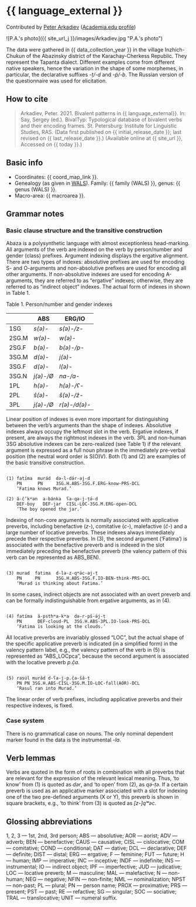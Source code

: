 # {{ language_external }}
Contributed by [Peter Arkadiev](https://peterarkadiev.github.io/) ([Academia.edu profile](https://inslav.academia.edu/PeterArkadiev))

![P.A.'s photo]({{ site_url_j }}/images/Arkadiev.jpg "P.A.'s photo")

The data were gathered in {{ data_collection_year }} in the village Inzhich-Chukun of the Abazinsky district of the Karachay-Cherkess Republic. They represent the Tapanta dialect. Different examples come from different native speakers, hence the variation in the shape of some morphemes, in particular, the declarative suffixes <span class="predicate-translation">*-ṭ/-d*</span> and <span class="predicate-translation">*-ṗ/-b*</span>. The Russian version of the questionnaire was used for elicitation.

## How to cite
> Arkadiev, Peter. 2021. Bivalent patterns in {{ language_external}}. 
> In: Say, Sergey (ed.). BivalTyp: Typological database of bivalent verbs and their encoding frames. 
> St. Petersburg: Institute for Linguistic Studies, RAS. 
> (Data first published on {{ initial_release_date }}; 
> last revised on {{ last_release_date }}.) (Available online at {{ site_url }}, 
> Accessed on {{ today }}.)

## Basic info
- Coordinates: {{ coord_map_link }}.
- Genealogy (as given in [WALS](https://wals.info/)). Family: {{ family (WALS) }}, genus: {{ genus (WALS) }}.
- Macro-area: {{ macroarea }}.

## Grammar notes

### Basic clause structure and the transitive construction
Abaza is a polysynthetic language with almost exceptionless head-marking. All arguments of the verb are indexed on the verb by person/number and gender (class) prefixes.
Argument indexing displays the ergative alignment. There are two types of indexes: absolutive prefixes are used for encoding S- and O-arguments and non-absolutive prefixes are used for encoding all other arguments. If non-absolutive indexes are used for encoding A-arguments, they are referred to as “ergative” indexes; otherwise, they are referred to as “indirect object” indexes. The actual form of indexes in shown in Table 1.

Table 1. Person/number and gender indexes

<div class="before-table"></div>

|              |     ABS        |     ERG/IO          |
|--------------|----------------|---------------------|
|     1SG      |     *s(ə)-*    |     *s(ə)-/z-*      |
|     2SG.M    |     *w(ə)-*    |     *w(ə)-*         |
|     2SG.F    |     *b(ə)-*    |     *b(ə)-/p-*      |
|     3SG.M    |     *d(ə)-*    |     *j(ə)-*         |
|     3SG.F    |     *d(ə)-*    |     *l(ə)-*         |
|     3SG.N    |     *j(ə)-/Ø*  |     *na-/a-*        |
|     1PL      |     *h(ə)-*    |     *h(ə)-/ʕ-*      |
|     2PL      |     *ŝ(ə)-*    |     *ŝ(ə)-/ẑ-*      |
|     3PL      |     *j(ə)-/Ø*  |     *r(ə)-/d(ə)-*   |

Linear position of indexes is even more important for distinguishing between the verb’s arguments than the shape of indexes. Absolutive indexes always occupy the leftmost slot in the verb. Ergative indexes, if present, are always the rightmost indexes in the verb. 3PL and non-human 3SG absolutive indexes can be zero-realized (see Table 1) if the relevant argument is expressed as a full noun phrase in the immediately pre-verbal position (the neutral word order is S(O)V). Both (1) and (2) are examples of the basic transitive construction.

```

(1) fatíma  murád  də-l-də́r-əj-d
    PN      PN     3SG.H.ABS-3SG.F.ERG-know-PRS-DCL
    ‘Fatima knows Murad.’

(2) á-č’ḳʷən  a-bánka  ʕa-qə-j-ṭə́-d
    DEF-boy   DEF-jar  CISL-LOC-3SG.M.ERG-open-DCL
    ‘The boy opened the jar.’

```

Indexing of non-core arguments is normally associated with applicative preverbs, including benefactive (<span class="predicate-translation">*z-*</span>), comitative (<span class="predicate-translation">*c-*</span>), malefactive (<span class="predicate-translation">*ĉ-*</span>) and a large number of locative preverbs. These indexes always immediately precede their respective preverbs. In (3), the second argument (‘Fatima’) is associated with the benefactive preverb and is indexed in the slot immediately preceding the benefactive preverb (the valency pattern of this verb can be represented as ABS_BEN).

```

(3) murad  fatima  d-lə-z-qʷə́c-əj-ṭ
    PN     PN      3SG.H.ABS-3SG.F.IO-BEN-think-PRS-DCL
    ‘Murad is thinking about Fatima.’

```

In some cases, indirect objects are not associated with an overt preverb and can be formally indistinguishable from ergative arguments, as in (4). 

```

(4) fatíma  á-psthʷa-kʷa  də-r-pš-ə́j-ṭ
    PN      DEF-cloud-PL  3SG.H.ABS-3PL.IO-look-PRS-DCL
    ‘Fatima is looking at the clouds.’

```

All locative preverbs are invariably glossed “LOC”, but the actual shape of the specific applicative preverb is indicated (in a simplified form) in the valency pattern label, e.g., the valency pattern of the verb in (5) is represented as “ABS_LOCpca”, because the second argument is associated with the locative preverb <span class="predicate-translation">*p.č̣a*</span>.

```

(5) rasúl murád d-ʕa-j-p.č̣a-ŝá-ṭ
    PN PN 3SG.H.ABS-CISL-3SG.M.IO-LOC-fall(AOR)-DCL
    ‘Rasul ran into Murad.’

```

The linear order of verb prefixes, including applicative preverbs and their respective indexes, is fixed.

### Case system
There is no grammatical case on nouns. The only nominal dependent marker found in the data is the instrumental <span class="predicate-translation">*-la*</span>.

## Verb lemmas
Verbs are quoted in the form of roots in combination with all preverbs that are relevant for the expression of the relevant lexical meaning. Thus, ‘to know’ from (1) is quoted as <span class="predicate-translation">*dər*</span>, and ‘to open’ from (2), as <span class="predicate-translation">*qə-ṭə*</span>. If a certain preverb is used as an applicative marker associated with a slot for indexing one of the two pre-defined arguments (X or Y), this preverb is shown in square brackets, e.g., ‘to think’ from (3) is quoted as <span class="predicate-translation">*[z-]qʷəc*</span>.

## Glossing abbreviations
1, 2, 3 — 1st, 2nd, 3rd person; ABS — absolutive; AOR — aorist; ADV — adverb; BEN — benefactive; CAUS — causative; CISL — cislocative; COM — comitative; COND — conditional; DAT — dative; DCL — declarative; DEF — definite; DIST — distal; ERG — ergative; F — feminine; FUT — future; H — human; IMP — imperative; INC — inceptive; INDF — indefinite; INS — instrumental; IO — indirect object; IPF — imperfective; JUD — judicative; LOC — locative preverb; M — masculine; MAL — malefactive; N — non-human; NEG — negative; NFIN — non-finite; NML — nominalization; NPST — non-past; PL — plural; PN — person name; PROX — proximative; PRS — present; PST — past; RE — refactive; SG — singular; SOC — sociative; TRAL — translocative; UNIT — numeral suffix.
